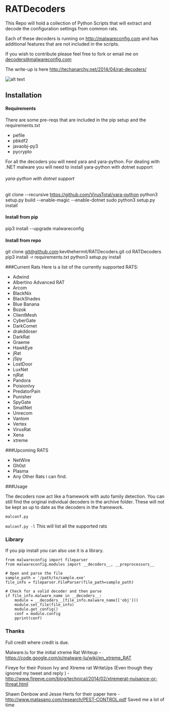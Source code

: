 RATDecoders
===========

This Repo will hold a collection of Python Scripts that will extract and decode the configuration settings from common rats.

Each of these decoders is running on http://malwareconfig.com and has additional features that are not included in the scripts.

If you wish to contribute please feel free to fork or email me on decoders@malwareconfig.com

The write-up is here http://techanarchy.net/2014/04/rat-decoders/

![alt text](https://codecov.io/gh/kevthehermit/RATDecoders/branch/library/graph/badge.svg "Coverage")

## Installation

#### Requirements

There are some pre-reqs that are included in the pip setup and the requirements.txt

- pefile
- pbkdf2
- javaobj-py3
- pycrypto

For all the decoders you will need yara and yara-python. For dealing with .NET malware you will need to install yara-python with dotnet support

###### yara-python with dotnet support

git clone --recursive https://github.com/VirusTotal/yara-python
python3 setup.py build --enable-magic --enable-dotnet
sudo python3 setup.py install

#### Install from pip

pip3 install --upgrade malwareconfig

#### Install from repo

git clone git@github.com:kevthehermit/RATDecoders.git
cd RATDecoders
pip3 install -r requirements.txt
python3 setup.py install


###Current Rats
Here is a list of the currently supported RATS:

- Adwind
- Albertino Advanced RAT
- Arcom
- BlackNix
- BlackShades
- Blue Banana
- Bozok
- ClientMesh
- CyberGate
- DarkComet
- drakddoser
- DarkRat
- Graeme
- HawkEye
- jRat
- jSpy
- LostDoor
- LuxNet
- njRat
- Pandora
- PoisionIvy
- PredatorPain
- Punisher
- SpyGate
- SmallNet
- Unrecom
- Vantom
- Vertex
- VirusRat
- Xena
- xtreme

###Upcoming RATS

- NetWire
- Gh0st
- Plasma
- Any Other Rats i can find.

###Usage

The decoders now act like a framework with auto family detection. You can still find the original individual decoders in the archive folder. These will not be 
kept as up to date as the decoders in the framework. 

```malconf.py```

```malconf.py -l``` This will list all the supported rats

### Library

If you pip install you can also use it is a library. 

```
from malwareconfig import fileparser
from malwareconfig.modules import __decoders__, __preprocessors__

# Open and parse the file
sample_path = '/path/to/sample.exe'
file_info = fileparser.FileParser(file_path=sample_path)

# Check for a valid decoder and then parse
if file_info.malware_name in __decoders__:
    module = __decoders__[file_info.malware_name]['obj']()
    module.set_file(file_info)
    module.get_config()
    conf = module.config
    pprint(conf)

```


### Thanks

Full credit where credit is due. 

Malware.lu for the initial xtreme Rat Writeup - https://code.google.com/p/malware-lu/wiki/en_xtreme_RAT

Fireye for their Poison Ivy and Xtreme rat WriteUps (Even though they ignored my tweet and reply ) - http://www.fireeye.com/blog/technical/2014/02/xtremerat-nuisance-or-threat.html

Shawn Denbow and Jesse Herts for their paper here - http://www.matasano.com/research/PEST-CONTROL.pdf Saved me a lot of time 
